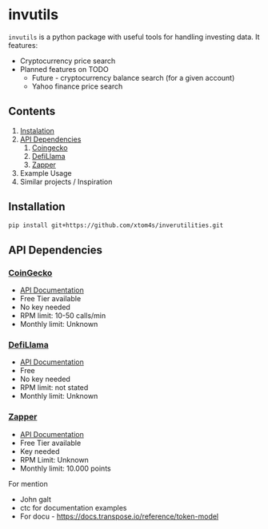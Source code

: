 # invutils
`invutils` is a python package with useful tools for handling investing data. It features:
- Cryptocurrency price search
- Planned features on TODO
	- Future - cryptocurrency balance search (for a given account)
	- Yahoo finance price search

## Contents
1. [Instalation](#installation)
2. [API Dependencies](#api-dependencies)
	1. [Coingecko](#coingecko)
	2. [DefiLlama](#defillama)
	3. [Zapper](#zapper)
3. Example Usage
4. Similar projects / Inspiration

## Installation

```sh
pip install git+https://github.com/xtom4s/inverutilities.git
```

## API Dependencies

### [CoinGecko](https://www.coingecko.com/)
- [API Documentation](https://www.coingecko.com/en/api/documentation)
- Free Tier available
- No key needed
- RPM limit: 10-50 calls/min
- Monthly limit: Unknown

### [DefiLlama](https://defillama.com/)
- [API Documentation](https://defillama.com/docs/api)
- Free
- No key needed
- RPM limit: not stated
- Monthly limit: Unknown

### [Zapper](https://zapper.fi/)
- [API Documentation](https://studio.zapper.fi/docs/apis/getting-started)
- Free Tier available
- Key needed
- RPM Limit: Unknown
- Monthly limit: 10.000 points

For mention
- John galt
- ctc for documentation examples
- For docu - https://docs.transpose.io/reference/token-model
